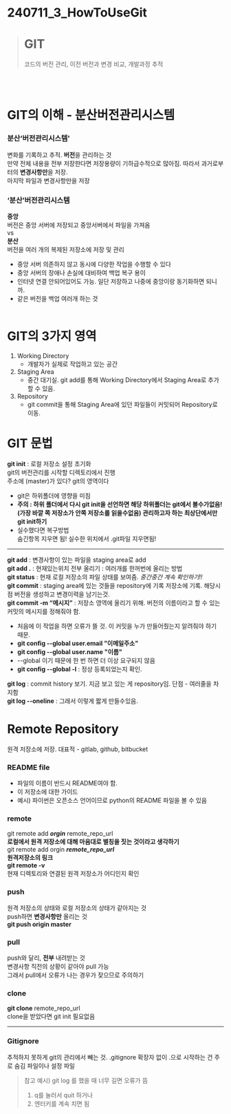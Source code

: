 # 240711_3_HowToUseGit
> # GIT
> 코드의 버전 관리, 이전 버전과 변경 비교, 개발과정 추적
<br>
<br>




# GIT의 이해 - 분산버전관리시스템
### 분산‘버전관리시스템'
변화를 기록하고 추적. **버전**을 관리하는 것<BR>
만약 전체 내용을 전부 저장한다면 저장용량이 기하급수적으로 많아짐. 따라서 과거로부터의 **변경사항만**을 저장.<BR>
마지막 파일과 변경사항만을 저장

### ‘분산’버전관리시스템
**중앙**<BR>
버전은 중앙 서버에 저장되고 중앙서버에서 파일을 가져옴 <BR>
vs <BR>
**분산**<BR>
버전을 여러 개의 복제된 저장소에 저장 및 관리
- 중앙 서버 의존하지 않고 동시에 다양한 작업을 수행할 수 있다
- 중앙 서버의 장애나 손실에 대비하여 백업 복구 용이
- 인터넷 연결 안되어있어도 가능. 일단 저장하고 나중에 중앙이랑 동기화하면 되니까.
- 같은 버전을 백업 여러개 하는 것
<BR><BR>


# GIT의 3가지 영역
1. Working Directory
   - 개발자가 실제로 작업하고 있는 공간
2. Staging Area
   - 중간 대기실. git add를 통해 Working Directory에서 Staging Area로 추가할 수 있음.
3. Repository
   - git commit을 통해 Staging Area에 있던 파일들이 커밋되어 Repository로 이동. 


# GIT 문법
**git init** : 로컬 저장소 설정 초기화<BR>
git의 버전관리를 시작할 디렉토리에서 진행<BR>
주소에 (master)가 있다? git의 영역이다<BR>
- git은 하위폴더에 영향을 미침
- **주의 : 하위 폴더에서 다시 git init을 선언하면 해당 하위폴더는 git에서 볼수가없음!(가장 바깥 쪽 저장소가 안쪽 저장소를 읽을수없음) 관리하고자 하는 최상단에서만 git init하기**
- 실수했다면 복구방법 <BR>숨긴항목 지우면 됨! 실수한 위치에서 .git파일 지우면됨!
  
---
**git add** : 변경사항이 있는 파일을 staging area로 add<BR>
**git add .** : 현재있는위치 전부 올리기 : 여러개를 한꺼번에 올리는 방법<br>
**git status** : 현재 로컬 저장소의 파일 상태를 보여줌. *중간중간 계속 확인하기!!* <br>
**git commit** : staging area에 있는 것들을 repository에 기록 저장소에 기록. 해당시점 버전을 생성하고 변경이력을 남기는것.<br>
**git commit -m “메시지”** : 저장소 영역에 올리기 위해. 버전의 이름이라고 할 수 있는 커밋의 메시지를 정해줘야 함.<br>


- 처음에 이 작업을 하면 오류가 뜰 것. 이 커밋을 누가 만들어줬는지 알려줘야 하기 때문.<br>
- **git config --global user.email "이메일주소"** <br>
- **git config --global user.name "이름"**<br>
- --global 이기 때문에 한 번 하면 더 이상 요구되지 않음<br>
- **git config --global -l** : 정상 등록되었는지 확인.

**git log** : commit history 보기. 지금 보고 있는 게 repository임. 단점 - 여러줄을 차지함<br>
**git log --oneline** : 그래서 이렇게 짧게 만들수있음.<br>

# Remote Repository
원격 저장소에 저장. 대표적 - gitlab, github, bitbucket
### README file
- 파일의 이름이 반드시 README여야 함.
- 이 저장소에 대한 가이드
- 예시) 파이썬은 오픈소스 언어이므로 python의 README 파일을 볼 수 있음

### remote 
git remote add ***orgin*** remote_repo_url<br>
**로컬에서 원격 저장소에 대해 마음대로 별칭을 짓는 것이라고 생각하기<br>**
git remote add orgin ***remote_repo_url***<br>
**원격저장소의 링크**<br>
**git remote -v**<br>현재 디렉토리와 연결된 원격 저장소가 어디인지 확인

### push
원격 저장소의 상태와 로컬 저장소의 상태가 같아지는 것<br>
push하면 **변경사항만** 올리는 것<br>
**git push origin master**


### pull
push와 달리, **전부** 내려받는 것<br>
변경사항 직전의 상황이 같아야 pull 가능<br>
그래서 pull에서 오류가 나는 경우가 잦으므로 주의하기

### clone
**git clone** remote_repo_url<br>
clone을 받았다면 git init 필요없음

---
 
### Gitignore
추적하지 못하게 git의 관리에서 빼는 것.
.gitignore 확장자 없이
.으로 시작하는 건 주로 숨김 파일이나 설정 파일


> 참고
> 예시) git log 를 했을 때 너무 길면 오류가 뜸
> 1. q를 눌러서 quit 하거나
> 2. 엔터키를 계속 치면 됨